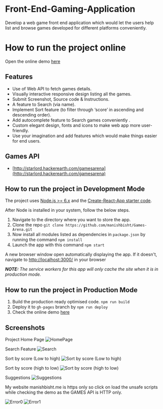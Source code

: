 # Front-End-Gaming-Application
Develop a web game front end application which would let the users help list and browse games developed for different platforms conveniently.

# How to run the project online
Open the online demo [here](https://manishbisht.github.io/Games-Arena)

## Features

- Use of Web API to fetch games details.
- Visually interactive responsive design listing all the games.
- Submit Screenshot, Source code & Instructions.
- A feature to Search (via name).
- Implement Sort feature (to filter through ‘score’ in ascending and descending order).
- Add autocomplete feature to Search games conveniently .
- Custom elegant design, fonts and icons to make web app more user-friendly.
- Use your imagination and add features which would make things easier for end users.

## Games API

- [http://starlord.hackerearth.com/gamesarena](http://starlord.hackerearth.com/gamesarena)

## How to run the project in Development Mode
The project uses [Node.js >= 6.x](https://nodejs.org/en/) and the [Create-React-App starter code](https://github.com/facebookincubator/create-react-app).

After Node is installed in your system, follow the below steps.

1. Navigate to the directory where you want to store the app.
2. Clone the repo `git clone https://github.com/manishbisht/Games-Arena.git`
3. Now install all modules listed as dependencies in `package.json` by running the command `npm install`
4. Launch the app with this command `npm start`

A new browser window open automatically displaying the app.  If it doesn't, navigate to [http://localhost:3000/](http://localhost:3000/) in your browser

***NOTE:*** *The service workers for this app will only cache the site when it is in production mode.*

## How to run the project in Production Mode

1. Build the production ready optimised code. `npm run build`
2. Deploy it to `gh-pages` branch by `npm run deploy`
3. Check the online demo [here](https://manishbisht.github.io/Games-Arena)

## Screenshots
Project Home Page
![HomePage](screenshots/1.png)

Search Feature
![Search](screenshots/2.png)

Sort by score (Low to high)
![Sort by score (Low to high)](screenshots/3.png)

Sort by score (high to low)
![Sort by score (high to low)](screenshots/4.png)

Suggestions
![Suggestions](screenshots/5.png)

My website manishbisht.me is https only so click on load the unsafe scripts while checking the demo as the GAMES API is HTTP only.

![Error0](screenshots/6.png)
![Error1](screenshots/7.png)
